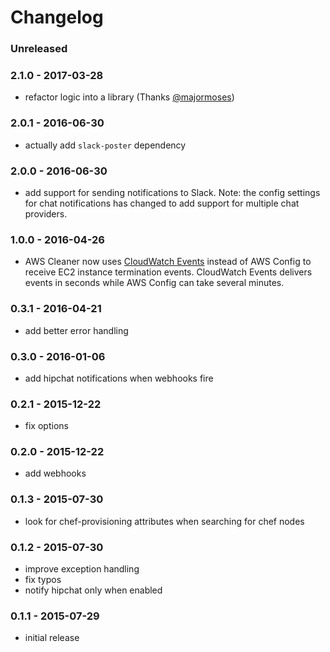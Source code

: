 # Changelog

### Unreleased

### 2.1.0 - 2017-03-28
- refactor logic into a library (Thanks [@majormoses](https://github.com/majormoses))

### 2.0.1 - 2016-06-30
- actually add `slack-poster` dependency

### 2.0.0 - 2016-06-30
- add support for sending notifications to Slack. Note: the config settings for chat notifications has changed to add support for multiple chat providers.

### 1.0.0 - 2016-04-26
- AWS Cleaner now uses [CloudWatch Events](http://docs.aws.amazon.com/AmazonCloudWatch/latest/DeveloperGuide/WhatIsCloudWatchEvents.html) instead of
AWS Config to receive EC2 instance termination events. CloudWatch Events delivers events in seconds while AWS Config can take several minutes.

### 0.3.1 - 2016-04-21
- add better error handling

### 0.3.0 - 2016-01-06
- add hipchat notifications when webhooks fire

### 0.2.1 - 2015-12-22
- fix options

### 0.2.0 - 2015-12-22
- add webhooks

### 0.1.3 - 2015-07-30
- look for chef-provisioning attributes when searching for chef nodes

### 0.1.2 - 2015-07-30
- improve exception handling
- fix typos
- notify hipchat only when enabled

### 0.1.1 - 2015-07-29
- initial release
